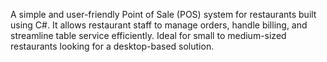 A simple and user-friendly Point of Sale (POS) system for restaurants built using C#. It allows restaurant staff to manage orders, handle billing, and streamline table service efficiently. Ideal for small to medium-sized restaurants looking for a desktop-based solution.

